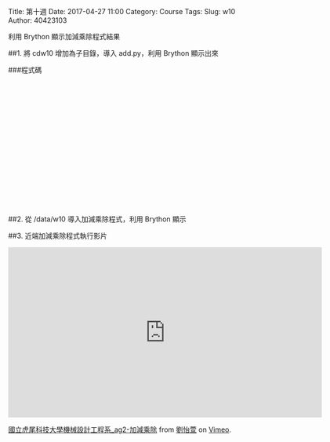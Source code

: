Title: 第十週
Date: 2017-04-27 11:00
Category: Course
Tags: 
Slug: w10
Author: 40423103

利用 Brython 顯示加減乘除程式結果


<!-- PELICAN_END_SUMMARY -->

##1. 將 cdw10 增加為子目錄，導入 add.py，利用 Brython 顯示出來

<!-- 導入 Brython 標準程式庫 -->
 
<script src="../data/Brython-3.3.1/brython.js"></script>
<script src="../data/Brython-3.3.1/brython_stdlib.js"></script>
 
<!-- 啟動 Brython -->
<script>
window.onload=function(){
// 設定 cdw10 為共用程式路徑
brython({debug:1, pythonpath:['./../cdw10']});
}
</script>
 
<!-- 以下實際利用  Brython -->
 
<div id="container" width="600" height="400"></div>
 
<script type="text/python3">
from browser import document as doc
from browser import html
import math
import add
container = doc['container']

a=1
b=2
sum=add.add(a,b)

container <= str(sum)

</script>

###程式碼
<pre class="brush:html;auto-links:false;toolbar:false" contenteditable="false">
<!-- 導入 Brython 標準程式庫 -->
 
<script src="../data/Brython-3.3.1/brython.js"></script>
<script src="../data/Brython-3.3.1/brython_stdlib.js"></script>
 
<!-- 啟動 Brython -->
<script>
window.onload=function(){
// 設定 cdw10 為共用程式路徑
brython({debug:1, pythonpath:['./../cdw10']});
}
</script>
 
<!-- 以下實際利用  Brython -->
 
<div id="container" width="600" height="400"></div>
 
<script type="text/python3">
from browser import document as doc
from browser import html
import math
import add
container = doc['container']

a=1
b=2
sum=add.add(a,b)

container <= str(sum)
print(sum)

</script>
</pre>


##2. 從 /data/w10 導入加減乘除程式，利用 Brython 顯示


<!-- 導入 Brython 標準程式庫 -->
 
<script src="../data/Brython-3.3.1/brython.js"></script>
<script src="../data/Brython-3.3.1/brython_stdlib.js"></script>
 
<!-- 啟動 Brython -->
<script>
window.onload=function(){
// 設定 cdw10 為共用程式路徑
brython({debug:1, pythonpath:['./../data/w10']});
}
</script>
 
<!-- 以下實際利用  Brython -->
 
<div id="count" width="600" height="400"></div>
 
<script type="text/python3">
from browser import document as doc
from browser import html
import math
import add
import times
import minus
import divide
count = doc['count']

a=1
b=2

sum1=add.add(a,b)
sum2=minus.minus(a,b)
sum3=times.times(a,b)
sum4=divide.divide(a,b)


count<=str(sum1)

count<=str(sum2)

count<=str(sum3)

count<=str(sum4)


</script>


##3. 近端加減乘除程式執行影片

<iframe src="https://player.vimeo.com/video/214948749" width="640" height="347" frameborder="0" webkitallowfullscreen mozallowfullscreen allowfullscreen></iframe>
<p><a href="https://vimeo.com/214948749">國立虎尾科技大學機械設計工程系_ag2-加減乘除</a> from <a href="https://vimeo.com/user45467634">劉怡萱</a> on <a href="https://vimeo.com">Vimeo</a>.</p>




















